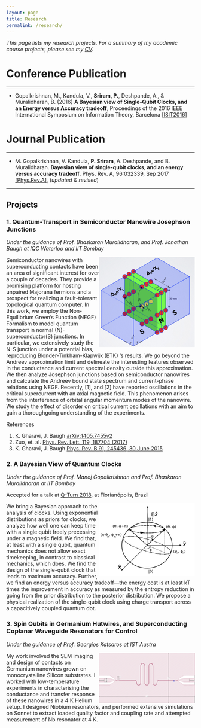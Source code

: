 ```yaml
---
layout: page
title: Research
permalink: /research/
---
```

_This page lists my research projects. For a summary of my academic course projects, please see my [CV](http://home.iitb.ac.in/~praveen5/cv.pdf)._

# Conference Publication
---
* Gopalkrishnan, M., Kandula, V., **Sriram, P.**, Deshpande, A., & Muralidharan, B. (2016) **A Bayesian view of Single-Qubit Clocks, and an Energy versus Accuracy tradeoff**, Proceedings of the 2016 IEEE International Symposium on Information Theory, Barcelona 
[[ISIT2016]](https://ieeexplore.ieee.org/document/7541697/)

# Journal Publication
--- 
* M. Gopalkrishnan, V. Kandula, **P. Sriram**, A. Deshpande, and B. Muralidharan. **Bayesian view of single-qubit clocks, and an energy versus accuracy tradeoff**. Phys. Rev. A, 96:032339, Sep 2017 
[[Phys.Rev.A]](https://journals.aps.org/pra/abstract/10.1103/PhysRevA.96.032339),  (_updated & revised_)

***
## Projects
### 1. Quantum-Transport in Semiconductor Nanowire Josephson Junctions
_Under the guidance of Prof. Bhaskaran Muralidharan, and Prof. Jonathan Baugh at IQC Waterloo and IIT Bombay_
<p>
<img src="/TB.png" ALIGN = "RIGHT" width="256" title="NanowireModel">
Semiconductor nanowires with superconducting contacts have been an area of significant interest for over a couple of decades. They provide a promising platform for hosting unpaired Majorana fermions and a prospect for realizing a fault-tolerant topological quantum computer. In this work, we employ the Non-Equilibrium Green’s Function (NEGF) Formalism to model quantum transport in normal (N)-superconductor(S) junctions. In particular, we extensively study the N-S junction under a potential bias, reproducing  Blonder-Tinkham-Klapwijk (BTK) ’s results. We go beyond the Andreev approximation limit and delineate the interesting features observed in the conductance and current spectral density outside this approximation. We then analyze Josephson junctions based on semiconductor nanowires and calculate the Andreev bound state spectrum and current-phase relations using NEGF. Recently, [1], and [2] have reported oscillations in the critical supercurrent with an axial magnetic field. This phenomenon arises from the interference of orbital angular momentum modes of the nanowire. We study the effect of disorder on critical current oscillations with an aim to gain a thoroughgoing understanding of the experiments.
</p>

References
1. K. Gharavi, J. Baugh [arXiv:1405.7455v2](https://arxiv.org/abs/1405.7455)
2. Zuo, et. al. [Phys. Rev. Lett. 119, 187704 (2017)](https://journals.aps.org/prl/abstract/10.1103/PhysRevLett.119.187704)
3. K. Gharavi, J. Baugh [Phys. Rev. B 91, 245436, 30 June 2015](https://journals.aps.org/prb/abstract/10.1103/PhysRevB.91.245436)


### 2. A Bayesian View of Quantum Clocks
_Under the guidance of Prof. Manoj Gopalkrishnan and Prof. Bhaskaran Muralidharan at IIT Bombay_

Accepted for a talk at [Q-Turn 2018](https://qturnworkshop.wixsite.com/2018), at Florianópolis, Brazil
<p>
<img src="/QClock.png" ALIGN = "RIGHT" width="256" title="QuantumClock">
We bring a Bayesian approach to the analysis of clocks. Using exponential distributions as priors for clocks, we analyze how well one can keep time with a single qubit freely precessing under a magnetic field. We find that, at least with a single qubit, quantum mechanics does not allow exact timekeeping, in contrast to classical mechanics, which does. We find the design of the single-qubit clock that leads to maximum accuracy. Further, we find an energy versus accuracy tradeoff—the energy cost is at least kT times the improvement in accuracy as measured by the entropy reduction in going from the prior distribution to the posterior distribution. We propose a physical realization of the single-qubit clock using charge transport across a capacitively coupled quantum dot.
</p>

### 3. Spin Qubits in Germanium Hutwires, and Superconducting Coplanar Waveguide Resonators for Control
_Under the guidance of Prof. Georgios Katsaros at IST Austra_
<p>
<img src="/CPW.png" ALIGN = "RIGHT" width="256" title="CPW">
My work involved the SEM imaging and design of contacts on Germanium nanowires grown on monocrystalline Silicon substrates. I worked with low-temperature experiments in characterising the conductance and transfer response of these nanowires in a 4 K Helium setup. I designed Niobium resonators, and performed extensive simulations on Sonnet to extract loaded quality factor and coupling rate and attempted measurement of Nb resonator at 4 K. 
<!-- <img src="/home/S21.png" ALIGN = "RIGHT" width="256" title="S21"> -->
</p>
<!-- ![alt text](/QClock.png)
![alt text](/TB.png) -->

 


<!-- You can find the source code for Minima at GitHub:
[jekyll][jekyll-organization] /
[minima](https://github.com/jekyll/minima)

You can find the source code for Jekyll at GitHub:
[jekyll][jekyll-organization] /
[jekyll](https://github.com/jekyll/jekyll)


[jekyll-organization]: https://github.com/jekyll -->
